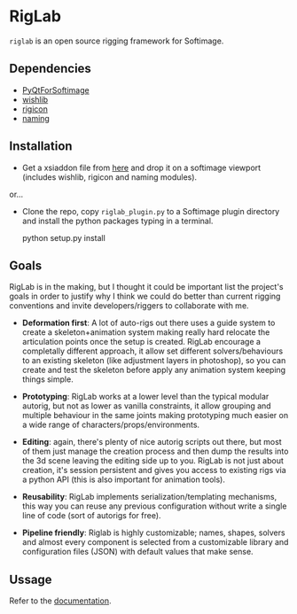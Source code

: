 RigLab
======
`riglab` is an open source rigging framework for Softimage.

Dependencies
------------
- [PyQtForSoftimage](#)
- [wishlib](#)
- [rigicon](#)
- [naming](#)

Installation
------------

- Get a xsiaddon file from [here](#) and drop it on a softimage viewport
(includes wishlib, rigicon and naming modules).

or...

- Clone the repo, copy `riglab_plugin.py` to a Softimage plugin directory
and install the python packages typing in a terminal.

    python setup.py install

Goals
-----
RigLab is in the making, but I thought it could be important list the
project's goals in order to justify why I think we could do better
than current rigging conventions and invite developers/riggers to collaborate
with me.

- **Deformation first**: A lot of auto-rigs out there uses a guide system
to create a skeleton+animation system making really hard relocate the
articulation points once the setup is created. RigLab encourage a completally
different approach, it allow set different solvers/behaviours to an existing
skeleton (like adjustment layers in photoshop), so you can create and test
the skeleton before apply any animation system keeping things simple.

- **Prototyping**: RigLab works at a lower level than the typical modular
autorig, but not as lower as vanilla constraints, it allow grouping and
multiple behaviour in the same joints making prototyping much easier
on a wide range of characters/props/environments.

- **Editing**: again, there's plenty of nice autorig scripts out there, but
most of them just manage the creation process and then dump the results
into the 3d scene leaving the editing side up to you. RigLab is not just
about creation, it's session persistent and gives you access to existing
rigs via a python API (this is also important for animation tools).

- **Reusability**: RigLab implements serialization/templating mechanisms,
this way you can reuse any previous configuration without write a single
line of code (sort of autorigs for free).

- **Pipeline friendly**: Riglab is highly customizable; names, shapes, solvers
and almost every component is selected from a customizable library and
configuration files (JSON) with default values that make sense.

Ussage
------
Refer to the [documentation](#).
